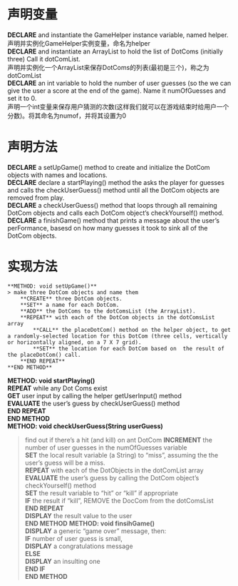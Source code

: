 # 声明变量
**DECLARE** and instantiate the GameHelper instance variable, named helper.  
声明并实例化GameHelper实例变量，命名为helper  
**DECLARE** and instantiate an ArrayList to hold the list of DotComs (initially three) Call it dotComList.  
声明并实例化一个ArrayList来保存DotComs的列表(最初是三个)，称之为dotComList  
**DECLARE** an int variable to hold the number of user guesses (so the we can give the user a score at the end of the game). Name it numOfGuesses and set it to 0.  
声明一个int变量来保存用户猜测的次数(这样我们就可以在游戏结束时给用户一个分数)。将其命名为numof，并将其设置为0  
# 声明方法
**DECLARE** a setUpGame() method to create and initialize the DotCom objects with names and locations.  
**DECLARE** declare a startPlaying() method the asks the player for guesses and calls the checkUserGuess() method until all the DotCom objects are removed    from play.  
**DECLARE** a checkUserGuess() method that loops through all remaining DotCom objects and calls each DotCom object’s checkYourself() method.  
**DECLARE** a finishGame() method that prints a message about the user’s perFormance, basesd on how many guesses it took to sink all of the DotCom objects.  
# 实现方法

```
**METHOD: void setUpGame()**  
> make three DotCom objects and name them
	**CREATE** three DotCom objects.  
	**SET** a name for each DotCom.  
	**ADD** the DotComs to the dotComsList (the ArrayList).  
	**REPEAT** with each of the DotCom objects in the dotComsList array  
		**CALL** the placeDotCom() method on the helper object, to get a randomly-selected location for this DotCom (three cells, vertically or horizontally aligned, on a 7 X 7 grid).  
		**SET** the location for each DotCom based on  the result of the placeDotCom() call.  
	**END REPEAT**  
**END METHOD** 
``` 

**METHOD: void startPlaying()**  
**REPEAT** while any Dot Coms exist  
**GET** user input by calling the helper getUserInput() method  
**EVALUATE** the user’s guess by checkUserGuess() method  
**END REPEAT**  
**END METHOD**  
**METHOD: void checkUserGuess(String userGuess)**  
> find out if there’s a hit (and kill) on ant DotCom
**INCREMENT** the number of user guesses in the numOfGuesses variable  
**SET** the local result variable (a String) to “miss”, assuming the the user’s guess will be a miss.  
**REPEAT** with each of the DotObjects in the dotComList array  
**EVALUATE** the user’s guess by calling the DotCom object’s checkYourself() method  
**SET** the result variable to “hit” or “kill” if appropriate  
**IF** the result if “kill”, REMOVE the DocCom from the dotComsList  
**END REPEAT**  
**DISPLAY** the result value to the user  
**END METHOD** 
**METHOD: void finsihGame()**  
**DISPLAY** a generic “game over” message, then:  
**IF** number of user guess is small,  
**DISPLAY** a congratulations message  
**ELSE**  
**DISPLAY** an insulting one  
**END IF**  
**END METHOD**  